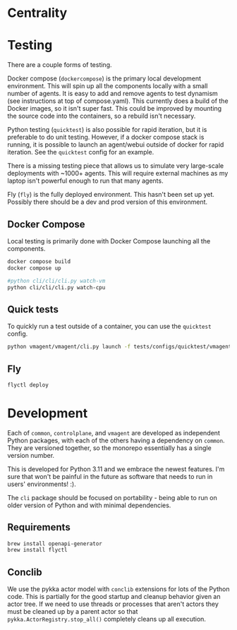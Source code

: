 # Centrality

# Testing


There are a couple forms of testing. 

Docker compose (`dockercompose`) is the primary local development environment. This will spin up all the components locally with
a small number of agents. It is easy to add and remove agents to test dynamism (see instructions at top of compose.yaml).
This currently does a build of the Docker images, so it isn't super fast. This could be improved by mounting
the source code into the containers, so a rebuild isn't necessary.

Python testing (`quicktest`) is also possible for rapid iteration, but it is preferable to do unit testing. However, if a 
docker compose stack is running, it is possible to launch an agent/webui outside of docker for rapid
iteration. See the `quicktest` config for an example.

There is a missing testing piece that allows us to simulate very large-scale deployments with ~1000+ agents. This
will require external machines as my laptop isn't powerful enough to run that many agents. 

Fly (`fly`) is the fully deployed environment. This hasn't been set up yet. Possibly there should be a dev and prod
version of this environment. 


## Docker Compose

Local testing is primarily done with Docker Compose launching all the components.

```bash
docker compose build
docker compose up
```

```bash
#python cli/cli/cli.py watch-vm
python cli/cli/cli.py watch-cpu
````

## Quick tests

To quickly run a test outside of a container, you can use the `quicktest` config.

```bash
python vmagent/vmagent/cli.py launch -f tests/configs/quicktest/vmagent.yaml
```

## Fly

```bash
flyctl deploy
```


# Development

Each of `common`, `controlplane`, and `vmagent` are developed as independent Python packages, with 
each of the others having a dependency on `common`. They are versioned together, so the monorepo 
essentially has a single version number.

This is developed for Python 3.11 and we embrace the newest features. I'm sure that won't be 
painful in the future as software that needs to run in users' environments! :).

The `cli` package should be focused on portability - being able to run on older version of Python 
and with minimal dependencies. 

## Requirements


```bash
brew install openapi-generator
brew install flyctl
```



## Conclib

We use the pykka actor model with `conclib` extensions for lots of the Python code. This is partially for the
good startup and cleanup behavior given an actor tree. If we need to use threads or processes that aren't actors
they must be cleaned up by a parent actor so that `pykka.ActorRegistry.stop_all()` completely cleans up all 
execution.
